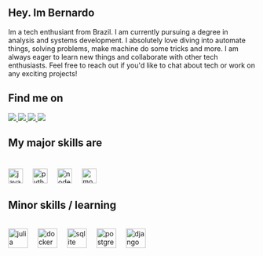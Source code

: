  ## Hey. Im Bernardo
Im a tech enthusiant from Brazil.
I am currently pursuing a degree in analysis and systems development. I absolutely love diving into automate things, solving problems, make machine do some tricks and more. 
I am always eager to learn new things and collaborate with other tech enthusiasts.
Feel free to reach out if you'd like to chat about tech or work on any exciting projects!
<h2 align="left">Find me on</h2>

<div align="left">
 
  <a href="https://www.linkedin.com/in/lucas-bernardo-12736428a/">
    <img src="https://img.shields.io/badge/Linkedin-Lucas%20Bernardo-0e76a8" alt"my Linkedin" />
   </a>
     <a href="https://dev.to/starch1">
    <img src="https://img.shields.io/badge/Dev.to-Star%20ch1-0e76a8" alt"my Linkedin" />
   </a>
      </a>
     <a href="https://twitter.com/Star_ch1">
    <img src="https://img.shields.io/badge/Twitter-Star%20_ch1-0e76a8" alt"my Linkedin" />
   </a>
  <a href="https://about.me/starch1">
    <img src="https://img.shields.io/badge/AllMyLinks-Lucas%20Bernardo-0e76a8" alt"my Linkedin" />
   </a>
   
</div>

###

<h2 align="left">My major skills are</h2>

###
<br clear="both">

<div align="left">
  <img src="https://img.shields.io/badge/JavaScript-F7DF1E?style=for-the-badge&logo=javascript&logoColor=black" widht=40 height=30 alt="javascript logo"  />
  <img width="12" />
  <img src="https://img.shields.io/badge/Python-3776AB?style=for-the-badge&logo=python&logoColor=white" widht=40 height=30 alt="python logo"  />
  <img width="12" />
  <img src="https://img.shields.io/badge/Node.js-43853D?style=for-the-badge&logo=node.js&logoColor=white" widht=40 height=30 alt="nodejs logo"  />
  <img width="12" />
  <img src="https://img.shields.io/badge/MongoDB-4EA94B?style=for-the-badge&logo=mongodb&logoColor=white" widht=40 height=30 alt="mongodb logo"  />
</div>

###
<h2 align="left">Minor skills / learning</h2>
<br clear="both">

<div align="left">
   <img src="https://cdn.jsdelivr.net/gh/devicons/devicon/icons/julia/julia-original.svg" height="40" alt="julia logo"  />
  <img width="12" />
  <img src="https://cdn.jsdelivr.net/gh/devicons/devicon/icons/docker/docker-original.svg" height="40" alt="docker logo"  />
  <img width="12" />
  <img src="https://cdn.jsdelivr.net/gh/devicons/devicon/icons/sqlite/sqlite-original.svg" height="40" alt="sqlite logo"  />
  <img width="12" />
  <img src="https://cdn.jsdelivr.net/gh/devicons/devicon/icons/postgresql/postgresql-original.svg" height="40" alt="postgresql logo"  />
  <img width="12" />
  <img src="https://cdn.jsdelivr.net/gh/devicons/devicon/icons/django/django-plain.svg" height="40" alt="django logo"  />
</div>

